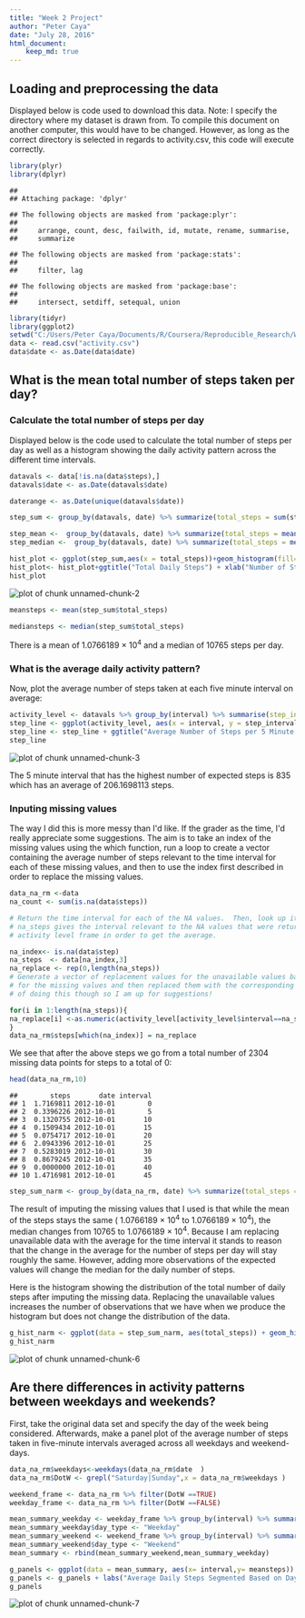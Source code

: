 ```yaml
---
title: "Week 2 Project"
author: "Peter Caya"
date: "July 28, 2016"
html_document: 
    keep_md: true 
---
```



## Loading and preprocessing the data

Displayed below is code used to download this data.  Note:  I specify the directory where my dataset is drawn from.  To compile this 
document on another computer, this would have to be changed.  However, as long as the correct directory is selected in regards to activity.csv, this code will execute correctly.



```r
library(plyr)
library(dplyr)
```

```
## 
## Attaching package: 'dplyr'
```

```
## The following objects are masked from 'package:plyr':
## 
##     arrange, count, desc, failwith, id, mutate, rename, summarise,
##     summarize
```

```
## The following objects are masked from 'package:stats':
## 
##     filter, lag
```

```
## The following objects are masked from 'package:base':
## 
##     intersect, setdiff, setequal, union
```

```r
library(tidyr)
library(ggplot2)
setwd("C:/Users/Peter Caya/Documents/R/Coursera/Reproducible_Research/Week 2/Project 2")
data <- read.csv("activity.csv")
data$date <- as.Date(data$date)
```

## What is the mean total number of steps taken per day?




### Calculate the total number of steps per day

Displayed below is the code used to calculate the total number of steps per day as well as a histogram showing the daily activity pattern across the different time intervals.  



```r
datavals <- data[!is.na(data$steps),]
datavals$date <- as.Date(datavals$date)

daterange <- as.Date(unique(datavals$date))

step_sum <- group_by(datavals, date) %>% summarize(total_steps = sum(steps), mean_steps = mean(steps), median_steps = median(steps))

step_mean <-  group_by(datavals, date) %>% summarize(total_steps = mean(steps))
step_median <-  group_by(datavals, date) %>% summarize(total_steps = median(steps))

hist_plot <- ggplot(step_sum,aes(x = total_steps))+geom_histogram(fill="forestgreen",col="black",bins = 20)
hist_plot<- hist_plot+ggtitle("Total Daily Steps") + xlab("Number of Steps") + ylab("")
hist_plot
```

![plot of chunk unnamed-chunk-2](figure/unnamed-chunk-2-1.png)

```r
meansteps <- mean(step_sum$total_steps)

mediansteps <- median(step_sum$total_steps)
```
There is a mean of 1.0766189 &times; 10<sup>4</sup> and a median of 10765 steps per day.


### What is the average daily activity pattern?



Now, plot the average number of steps taken at each five minute interval on average:


```r
activity_level <- datavals %>% group_by(interval) %>% summarise(step_interval = mean(steps))
step_line <- ggplot(activity_level, aes(x = interval, y = step_interval)) + geom_line() 
step_line <- step_line + ggtitle("Average Number of Steps per 5 Minute Interval") + xlab("5 Minute Interval") + ylab("Average Steps Taken") + theme_minimal()
step_line 
```

![plot of chunk unnamed-chunk-3](figure/unnamed-chunk-3-1.png)


The 5 minute interval that has the highest number of expected steps is 835 which has an average of  206.1698113 steps. 

### Inputing missing values

The way I did this is more messy than I'd like.  If the grader as the time, I'd really appreciate some suggestions.  The aim is to take an index of the missing values using the which function, run a loop to create a vector containing the average number of steps relevant to the time interval for each of these missing values, and then to use the index first described in order to replace the missing values.  


```r
data_na_rm <-data 
na_count <- sum(is.na(data$steps))

# Return the time interval for each of the NA values.  Then, look up its mean in the activity level data frame from earlier.
# na_steps gives the interval relevant to the NA values that were returned.  These values will then be looked up in the 
# activity level frame in order to get the average.

na_index<- is.na(data$step)
na_steps  <- data[na_index,3]
na_replace <- rep(0,length(na_steps))
# Generate a vector of replacement values for the unavailable values based off of the day's interval.  I used the which() function to get the indexes
# for the missing values and then replaced them with the corresponding replacement values which are found in the for-loop.  This is a grotesque way
# of doing this though so I am up for suggestions!

for(i in 1:length(na_steps)){
na_replace[i] <-as.numeric(activity_level[activity_level$interval==na_steps[i],2])
}
data_na_rm$steps[which(na_index)] = na_replace
```

We see that after the above steps we go from a total number of 2304 missing data points for steps to a total of 0:

```r
head(data_na_rm,10)
```

```
##        steps       date interval
## 1  1.7169811 2012-10-01        0
## 2  0.3396226 2012-10-01        5
## 3  0.1320755 2012-10-01       10
## 4  0.1509434 2012-10-01       15
## 5  0.0754717 2012-10-01       20
## 6  2.0943396 2012-10-01       25
## 7  0.5283019 2012-10-01       30
## 8  0.8679245 2012-10-01       35
## 9  0.0000000 2012-10-01       40
## 10 1.4716981 2012-10-01       45
```

```r
step_sum_narm <- group_by(data_na_rm, date) %>% summarize(total_steps = sum(steps), mean_steps = mean(steps), median_steps = median(steps))
```
The result of imputing the missing values that I used  is that while the mean of the steps stays the same ( 1.0766189 &times; 10<sup>4</sup> to 1.0766189 &times; 10<sup>4</sup>),  the median changes from 10765 to 1.0766189 &times; 10<sup>4</sup>. Because I am replacing unavailable data with the average for the time interval it stands to reason that the change in the average for the number of steps per day will stay roughly the same.  However, adding more observations of the expected values will change the median for the daily number of steps.

Here is the histogram showing the distribution of the total number of daily steps after imputing the missing data.  Replacing the unavailable values increases the number of observations that we have when we produce the histogram but does not change the distribution of the data.

```r
g_hist_narm <- ggplot(data = step_sum_narm, aes(total_steps)) + geom_histogram(fill="forestgreen",col="black",bins = 20)+ xlab("Total Daily Steps")
g_hist_narm
```

![plot of chunk unnamed-chunk-6](figure/unnamed-chunk-6-1.png)


## Are there differences in activity patterns between weekdays and weekends?

First, take the original data set and specify the day of the week being considered.  Afterwards, make a panel plot of the average number of steps taken in five-minute intervals averaged across all weekdays and weekend-days.  


```r
data_na_rm$weekdays<-weekdays(data_na_rm$date  )
data_na_rm$DotW <- grepl("Saturday|Sunday",x = data_na_rm$weekdays )

weekend_frame <- data_na_rm %>% filter(DotW ==TRUE)
weekday_frame <- data_na_rm %>% filter(DotW ==FALSE)

mean_summary_weekday <- weekday_frame %>% group_by(interval) %>% summarise(meansteps  = mean(steps))
mean_summary_weekday$day_type <- "Weekday"
mean_summary_weekend <- weekend_frame %>% group_by(interval) %>% summarise(meansteps  = mean(steps))
mean_summary_weekend$day_type <- "Weekend"
mean_summary <- rbind(mean_summary_weekend,mean_summary_weekday)

g_panels <- ggplot(data = mean_summary, aes(x= interval,y= meansteps)) + geom_line()+facet_grid(day_type~.)
g_panels <- g_panels + labs("Average Daily Steps Segmented Based on Day-Type",x = "5 Minute Interval", y = "Average Number of Steps")
g_panels
```

![plot of chunk unnamed-chunk-7](figure/unnamed-chunk-7-1.png)





